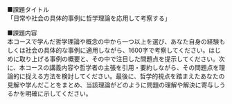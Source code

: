 ■課題タイトル  
「日常や社会の具体的事例に哲学理論を応用して考察する」

■課題内容  
本コースで学んだ哲学理論や概念の中から一つ以上を選び、あなた自身の経験もしくは社会の具体的な事例に適用しながら、1600字で考察してください。はじめに取り上げる事例の概要と、その中で注目した問題点を提示してください。次に、本コースの講義内容や哲学者の主張を引用・要約しながら、その問題点を理論的に捉える方法を検討してください。最後に、哲学的視点を踏まえたあなたの見解や学んだことをまとめ、当該理論がどのように問題の理解や解決に寄与しうるかを明確に示してください。